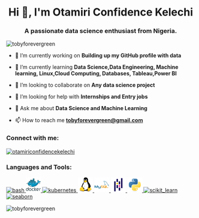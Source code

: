 <h1 align="center">Hi 👋, I'm Otamiri Confidence Kelechi</h1>
<h3 align="center">A passionate data science enthusiast from Nigeria.</h3>

<p align="left"> <img src="https://komarev.com/ghpvc/?username=tobyforevergreen&label=Profile%20views&color=0e75b6&style=flat" alt="tobyforevergreen" /> </p>

- 🔭 I’m currently working on **Building up my GitHub profile with data**

- 🌱 I’m currently learning **Data Science,Data Engineering, Machine learning, Linux,Cloud Computing, Databases, Tableau,Power BI**

- 👯 I’m looking to collaborate on **Any data science project**

- 🤝 I’m looking for help with **Internships and Entry jobs**

- 💬 Ask me about **Data Science and Machine Learning**

- 📫 How to reach me **tobyforevergreen@gmail.com**

<h3 align="left">Connect with me:</h3>
<p align="left">
<a href="https://linkedin.com/in/otamiriconfidencekelechi" target="blank"><img align="center" src="https://raw.githubusercontent.com/rahuldkjain/github-profile-readme-generator/master/src/images/icons/Social/linked-in-alt.svg" alt="otamiriconfidencekelechi" height="30" width="40" /></a>
</p>

<h3 align="left">Languages and Tools:</h3>
<p align="left"> <a href="https://www.gnu.org/software/bash/" target="_blank" rel="noreferrer"> <img src="https://www.vectorlogo.zone/logos/gnu_bash/gnu_bash-icon.svg" alt="bash" width="40" height="40"/> </a> <a href="https://www.docker.com/" target="_blank" rel="noreferrer"> <img src="https://raw.githubusercontent.com/devicons/devicon/master/icons/docker/docker-original-wordmark.svg" alt="docker" width="40" height="40"/> </a> <a href="https://kubernetes.io" target="_blank" rel="noreferrer"> <img src="https://www.vectorlogo.zone/logos/kubernetes/kubernetes-icon.svg" alt="kubernetes" width="40" height="40"/> </a> <a href="https://www.linux.org/" target="_blank" rel="noreferrer"> <img src="https://raw.githubusercontent.com/devicons/devicon/master/icons/linux/linux-original.svg" alt="linux" width="40" height="40"/> </a> <a href="https://www.mysql.com/" target="_blank" rel="noreferrer"> <img src="https://raw.githubusercontent.com/devicons/devicon/master/icons/mysql/mysql-original-wordmark.svg" alt="mysql" width="40" height="40"/> </a> <a href="https://pandas.pydata.org/" target="_blank" rel="noreferrer"> <img src="https://raw.githubusercontent.com/devicons/devicon/2ae2a900d2f041da66e950e4d48052658d850630/icons/pandas/pandas-original.svg" alt="pandas" width="40" height="40"/> </a> <a href="https://www.python.org" target="_blank" rel="noreferrer"> <img src="https://raw.githubusercontent.com/devicons/devicon/master/icons/python/python-original.svg" alt="python" width="40" height="40"/> </a> <a href="https://scikit-learn.org/" target="_blank" rel="noreferrer"> <img src="https://upload.wikimedia.org/wikipedia/commons/0/05/Scikit_learn_logo_small.svg" alt="scikit_learn" width="40" height="40"/> </a> <a href="https://seaborn.pydata.org/" target="_blank" rel="noreferrer"> <img src="https://seaborn.pydata.org/_images/logo-mark-lightbg.svg" alt="seaborn" width="40" height="40"/> </a> </p>

<p><img align="center" src="https://github-readme-stats.vercel.app/api/top-langs?username=tobyforevergreen&show_icons=true&locale=en&layout=compact" alt="tobyforevergreen" /></p>
